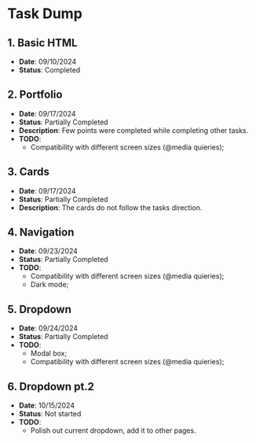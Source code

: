 # Task Dump

## 1. Basic HTML
- **Date**: 09/10/2024
- **Status**: Completed

## 2. Portfolio
- **Date**: 09/17/2024
- **Status**: Partially Completed
- **Description**: Few points were completed while completing other tasks.
- **TODO**: 
  - Compatibility with different screen sizes (@media quieries);

## 3. Cards
- **Date**: 09/17/2024
- **Status**: Partially Completed
- **Description**: The cards do not follow the tasks direction.

## 4. Navigation
- **Date**: 09/23/2024
- **Status**: Partially Completed
- **TODO**: 
  - Compatibility with different screen sizes (@media quieries);
  - Dark mode;

## 5. Dropdown
- **Date**: 09/24/2024
- **Status**: Partially Completed
- **TODO**:
  - Modal box;
  - Compatibility with different screen sizes (@media quieries);

## 6. Dropdown pt.2
- **Date**: 10/15/2024
- **Status**: Not started
- **TODO**: 
  - Polish out current dropdown, add it to other pages.
